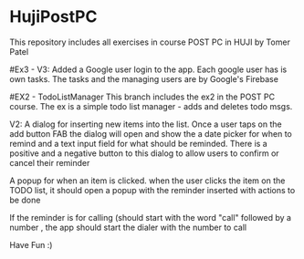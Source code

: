 # HujiPostPC
This repository includes all exercises in course POST PC in HUJI by Tomer Patel

#Ex3 - V3: 
Added a Google user login to the app. Each google user has is own tasks.
The tasks and the managing users are by Google's Firebase

#EX2 - TodoListManager
This branch includes the ex2 in the POST PC course. 
The ex is a simple todo list manager - adds and deletes todo msgs.

V2:
A dialog for inserting new items into the list.
Once a user taps on the add button FAB the dialog will open and show the a date picker for when to remind and a text input field for what should be reminded.
There is a positive and a negative button to this dialog to allow users to confirm or cancel their reminder

A popup for when an item is clicked.
when the user clicks the item on the TODO list, it should open a popup with the reminder inserted with actions to be done

If the reminder is for calling (should start with the word "call" followed by a number , the app should start the dialer with the number to call


Have Fun :)
